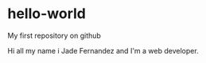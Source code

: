 # hello-world
My first repository on github

Hi all my name i Jade Fernandez and I'm a web developer.

